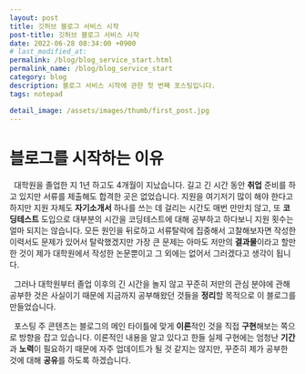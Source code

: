 ```yaml
---
layout: post
title: 깃허브 블로그 서비스 시작
post-title: 깃허브 블로그 서비스 시작
date: 2022-06-28 08:34:00 +0900
# last_modified_at:
permalink: /blog/blog_service_start.html
permalink_name: /blog/blog_service_start
category: blog
description: 블로그 서비스 시작에 관한 첫 번째 포스팅입니다.
tags: notepad

detail_image: /assets/images/thumb/first_post.jpg
---
```


# 블로그를 시작하는 이유

&nbsp; 대학원을 졸업한 지 1년 하고도 4개월이 지났습니다. 길고 긴 시간 동안 **취업** 준비를 하고 있지만 서류를 제출해도 합격한 곳은 없었습니다. 지원을 여기저기 많이 해야 한다고 하지만 지원 자체도 **자기소개서** 하나를 쓰는 데 걸리는 시간도 매번 만만치 않고, 또 **코딩테스트** 도입으로 대부분의 시간을 코딩테스트에 대해 공부하고 하다보니 지원 횟수는 얼마 되지는 않습니다. 모든 원인을 뒤로하고 서류탈락에 집중해서 고찰해보자면 작성한 이력서도 문제가 있어서 탈락했겠지만 가장 큰 문제는 아마도 저만의 **결과물**이라고 할만한 것이 제가 대학원에서 작성한 논문뿐이고 그 외에는 없어서 그러겠다고 생각이 됩니다.

&nbsp; 그러나 대학원부터 졸업 이후의 긴 시간을 놀지 않고 꾸준히 저만의 관심 분야에 관해 공부한 것은 사실이기 때문에 지금까지 공부해왔던 것들을 **정리**할 목적으로 이 블로그를 만들었습니다.

&nbsp; 포스팅 주 콘텐츠는 블로그의 메인 타이틀에 맞게 **이론**적인 것을 직접 **구현**해보는 쪽으로 방향을 잡고 있습니다. 이론적인 내용을 알고 있다고 한들 실제 구현에는 엄청난 **기간**과 **노력**이 필요하기 때문에 자주 업데이트가 될 것 같지는 않지만, 꾸준히 제가 공부한 것에 대해 **공유**를 하도록 하겠습니다.
